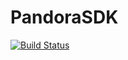 # PandoraSDK
[![Build Status](https://travis-ci.org/jaw86/PandoraSDK.svg?branch=TravisCI)](https://travis-ci.org/jaw86/PandoraSDK)
